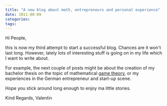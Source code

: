 ```yaml
---
title: "A new blog about math, entrepreneurs and personal experience"
date: 2011-08-09
categories:
tags:
---
```


Hi People,

this is now my third attempt to start a successful blog. Chances are it won't last long. However, lately lots of interesting stuff is going on in my life which I want to write about.

For example, the next couple of posts might be about the creation of my bachelor thesis on the topic of mathematical [game theory](http://en.wikipedia.org/wiki/Game_theory), or my experiences in the German entrepreneur and start-up scene.

Hope you stick around long enough to enjoy ma little stories.

Kind Regards,
Valentin
